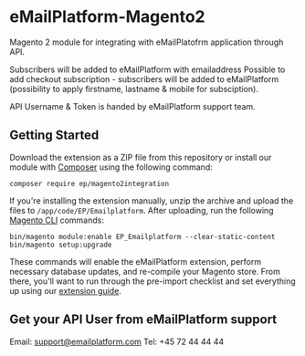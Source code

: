 # eMailPlatform-Magento2

Magento 2 module for integrating with eMailPlatofrm application through API.

Subscribers will be added to eMailPlatform with emailaddress
Possible to add checkout subscription - subscribers will be added to eMailPlatform (possibility to apply firstname, lastname & mobile for subsciption).

API Username & Token is handed by eMailPlatform support team.

## Getting Started

Download the extension as a ZIP file from this repository or install our module with [Composer](https://getcomposer.org/) using the following command:

```
composer require ep/magento2integration
```

If you're installing the extension manually, unzip the archive and upload the files to `/app/code/EP/Emailplatform`. After uploading, run the following [Magento CLI](http://devdocs.magento.com/guides/v2.0/config-guide/cli/config-cli-subcommands.html) commands:

```
bin/magento module:enable EP_Emailplatform --clear-static-content
bin/magento setup:upgrade
```

These commands will enable the eMailPlatform extension, perform necessary database updates, and re-compile your Magento store. From there, you'll want to run through the pre-import checklist and set everything up using our [extension guide](https://emailplatform.com).


## Get your API User from eMailPlatform support

Email: support@emailplatform.com
Tel: +45 72 44 44 44
